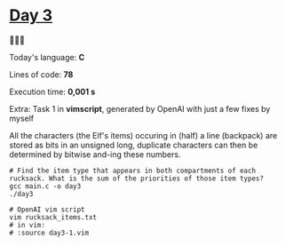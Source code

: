 # [Day 3](https://adventofcode.com/2022/day/3) 
:gift::gift::gift:

Today's language: **C**

Lines of code: **78**

Execution time: **0,001 s**

Extra: Task 1 in **vimscript**, generated by OpenAI with just a few fixes by myself

<!-- including ChatGPT extra -->

All the characters (the Elf's items) occuring in (half) a line (backpack) are stored as bits in an unsigned long, duplicate characters can then be determined by bitwise and-ing these numbers.
```shell
# Find the item type that appears in both compartments of each rucksack. What is the sum of the priorities of those item types?
gcc main.c -o day3
./day3

# OpenAI vim script
vim rucksack_items.txt
# in vim:
# :source day3-1.vim
```
